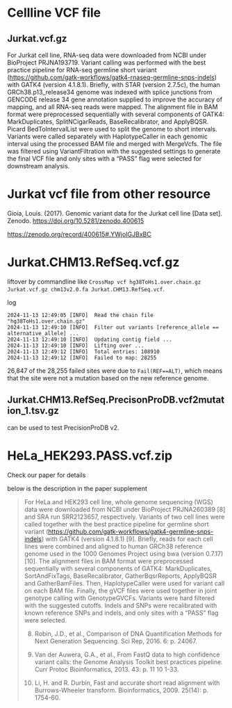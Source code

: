# Cellline VCF file

## Jurkat.vcf.gz

For Jurkat cell line, RNA-seq data were downloaded from NCBI under BioProject PRJNA193719. Variant calling was performed with the best practice pipeline for RNA-seq germline short variant (https://github.com/gatk-workflows/gatk4-rnaseq-germline-snps-indels) with GATK4 (version 4.1.8.1). Briefly, with STAR (version 2.7.5c), the human GRCh38.p13_release34 genome was indexed with splice junctions from GENCODE release 34 gene annotation supplied to improve the accuracy of mapping, and all RNA-seq reads were mapped. The alignment file in BAM format were preprocessed sequentially with several components of GATK4: MarkDuplicates, SplitNCigarReads, BaseRecalibrator, and ApplyBQSR. Picard BedToIntervalList were used to split the genome to short intervals. Variants were called separately with HaplotypeCaller in each genomic interval using the processed BAM file and merged with MergeVcfs. The file was filtered using VariantFiltration with the suggested settings to generate the final VCF file and only sites with a “PASS” flag were selected for downstream analysis.

# Jurkat vcf file from other resource
Gioia, Louis. (2017). Genomic variant data for the Jurkat cell line [Data set]. Zenodo. https://doi.org/10.5281/zenodo.400615

https://zenodo.org/record/400615#.YWjoIGJBxBC


# Jurkat.CHM13.RefSeq.vcf.gz
liftover by commandline like `CrossMap vcf hg38ToHs1.over.chain.gz Jurkat.vcf.gz chm13v2.0.fa Jurkat.CHM13.RefSeq.vcf`. 

log 
```
2024-11-13 12:49:05 [INFO]  Read the chain file "hg38ToHs1.over.chain.gz"
2024-11-13 12:49:10 [INFO]  Filter out variants [reference_allele == alternative_allele] ...
2024-11-13 12:49:10 [INFO]  Updating contig field ...
2024-11-13 12:49:10 [INFO]  Lifting over ...
2024-11-13 12:49:12 [INFO]  Total entries: 108910
2024-11-13 12:49:12 [INFO]  Failed to map: 28255
```
26,847 of the 28,255 failed sites were due to `Fail(REF==ALT)`, which means that the site were not a mutation based on the new reference genome.

## Jurkat.CHM13.RefSeq.PrecisonProDB.vcf2mutation_1.tsv.gz

can be used to test PrecisionProDB v2.

# HeLa_HEK293.PASS.vcf.zip

Check our paper for details

below is the description in the paper supplement
  > For HeLa and HEK293 cell line, whole genome sequencing (WGS) data were downloaded from NCBI under BioProject PRJNA260389 [8] and SRA run SRR2123657, respectively. Variants of two cell lines were called together with the best practice pipeline for germline short variant (https://github.com/gatk-workflows/gatk4-germline-snps-indels) with GATK4 (version 4.1.8.1) [9]. Briefly, reads for each cell lines were combined and aligned to human GRCh38 reference genome used in the 1000 Genomes Project using bwa (version 0.7.17) [10]. The alignment files in BAM format were preprocessed sequentially with several components of GATK4: MarkDuplicates, SortAndFixTags, BaseRecalibrator, GatherBqsrReports, ApplyBQSR and GatherBamFiles. Then, HaplotypeCaller were used for variant call on each BAM file. Finally, the gVCF files were used together in joint genotype calling with GenotypeGVCFs. Variants were hard filtered with the suggested cutoffs. Indels and SNPs were recalibrated with known reference SNPs and indels, and only sites with a “PASS” flag were selected.
> 
> 8.	Robin, J.D., et al., Comparison of DNA Quantification Methods for Next Generation Sequencing. Sci Rep, 2016. 6: p. 24067.
> 
> 9.	Van der Auwera, G.A., et al., From FastQ data to high confidence variant calls: the Genome Analysis Toolkit best practices pipeline. Curr Protoc Bioinformatics, 2013. 43: p. 11 10 1-33.
> 
> 10.	Li, H. and R. Durbin, Fast and accurate short read alignment with Burrows-Wheeler transform. Bioinformatics, 2009. 25(14): p. 1754-60.
